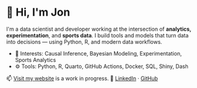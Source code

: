 # 👋 Hi, I'm Jon

I'm a data scientist and developer working at the intersection of **analytics, experimentation**, and **sports data**. I build tools and models that turn data into decisions — using Python, R, and modern data workflows.

- 🧠 Interests: Causal Inference, Bayesian Modeling, Experimentation, Sports Analytics
- ⚙️ Tools: Python, R, Quarto, GitHub Actions, Docker, SQL, Shiny, Dash
<!-- - 📊 Currently building: a [Bayesian Marketing Mix Modeling library]() and a [](https://jolerma.github.io/your-dash-app) -->

📫 [Visit my website](https://jolerma.github.io/jolerma) is a work in progress.
🔗 [LinkedIn](https://www.linkedin.com/in/YOUR-LINKEDIN/) · [GitHub](https://github.com/jolerma)

<!-- Optional: GitHub stats -->
<!-- ![Jon's GitHub stats](https://github-readme-stats.vercel.app/api?username=jolerma&show_icons=true&theme=default) -->
